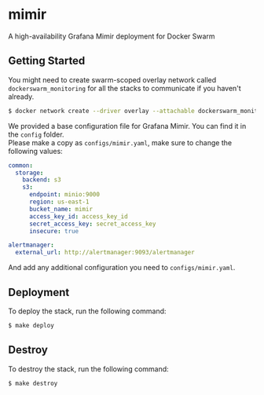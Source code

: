 # mimir
A high-availability Grafana Mimir deployment for Docker Swarm

## Getting Started

You might need to create swarm-scoped overlay network called `dockerswarm_monitoring` for all the stacks to communicate if you haven't already.

```sh
$ docker network create --driver overlay --attachable dockerswarm_monitoring
```

We provided a base configuration file for Grafana Mimir. You can find it in the `config` folder.  
Please make a copy as `configs/mimir.yaml`, make sure to change the following values:

```yml
common:
  storage:
    backend: s3
    s3:
      endpoint: minio:9000
      region: us-east-1
      bucket_name: mimir
      access_key_id: access_key_id
      secret_access_key: secret_access_key
      insecure: true

alertmanager:
  external_url: http://alertmanager:9093/alertmanager
```

And add any additional configuration you need to `configs/mimir.yaml`.

## Deployment

To deploy the stack, run the following command:

```sh
$ make deploy
```

## Destroy

To destroy the stack, run the following command:

```sh
$ make destroy
```
